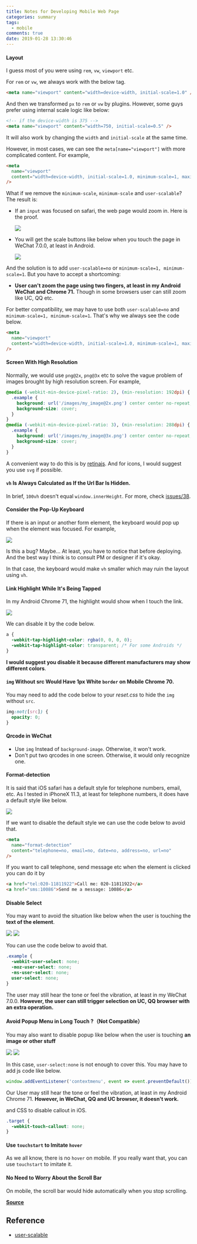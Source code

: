 ```yaml
---
title: Notes for Developing Mobile Web Page
categories: summary
tags:
  - mobile
comments: true
date: 2019-01-28 13:30:46
---
```


#### Layout

I guess most of you were using `rem`, `vw`, `viewport` etc.

For `rem` or `vw`, we always work with the below tag.

```html
<meta name="viewport" content="width=device-width, initial-scale=1.0" />
```

And then we transformed `px` to `rem` or `vw` by plugins. However, some guys prefer using internal scale logic like below:

```html
<!-- if the device-width is 375 -->
<meta name="viewport" content="width=750, initial-scale=0.5" />
```

It will also work by changing the `width` and `initial-scale` at the same time.

However, in most cases, we can see the `meta[name="viewport"]` with more complicated content. For example,

```html
<meta
  name="viewport"
  content="width=device-width, initial-scale=1.0, minimum-scale=1, maximum-scale=1, user-scalable=no"
/>
```

What if we remove the `minimum-scale`, `minimum-scale` and `user-scalable`? The result is:

- If an `input` was focused on safari, the web page would zoom in. Here is the proof.

  ![](../images/微信截图_20190201171932.gif)

- You will get the scale buttons like below when you touch the page in WeChat 7.0.0, at least in Android.

  ![](../images/微信截图_20190128134750.png)

And the solution is to add `user-scalable=no` or `minimum-scale=1, minimum-scale=1`. But you have to accept a shortcoming:

- **User can't zoom the page using two fingers, at least in my Android WeChat and Chrome 71.** Though in some browsers user can still zoom like UC, QQ etc.

For better compatibility, we may have to use both `user-scalable=no` and `minimum-scale=1, minimum-scale=1`. That's why we always see the code below.

```html
<meta
  name="viewport"
  content="width=device-width, initial-scale=1.0, minimum-scale=1, maximum-scale=1, user-scalable=no"
/>
```

#### Screen With High Resolution

Normally, we would use `png@2x`, `png@3x` etc to solve the vague problem of images brought by high resolution screen. For example,

```css
@media (-webkit-min-device-pixel-ratio: 2), (min-resolution: 192dpi) {
  .example {
    background: url('/images/my_image@2x.png') center center no-repeat;
    background-size: cover;
  }
}
@media (-webkit-min-device-pixel-ratio: 3), (min-resolution: 288dpi) {
  .example {
    background: url('/images/my_image@3x.png') center center no-repeat;
    background-size: cover;
  }
}
```

A convenient way to do this is by [retinajs](https://github.com/strues/retinajs). And for icons, I would suggest you use `svg` if possible.

#### `vh` Is Always Calculated as If the Url Bar Is Hidden.

In brief, `100vh` doesn't equal `window.innerHeight`. For more, check [issues/38](https://github.com/xianshenglu/blog/issues/38).

#### Consider the Pop-Up Keyboard

If there is an input or another form element, the keyboard would pop up when the element was focused. For example,

![](../images/微信图片_20190202174136.jpg)

Is this a bug? Maybe... At least, you have to notice that before deploying. And the best way I think is to consult PM or designer if it's okay.

In that case, the keyboard would make `vh` smaller which may ruin the layout using `vh`.

#### Link Highlight While It's Being Tapped

In my Android Chrome 71, the highlight would show when I touch the link.

![](../images/微信图片_20190202173819.jpg)

We can disable it by the code below.

```css
a {
  -webkit-tap-highlight-color: rgba(0, 0, 0, 0);
  -webkit-tap-highlight-color: transparent; /* For some Androids */
}
```

**I would suggest you disable it because different manufacturers may show different colors**.

#### `img` Without src Would Have 1px White `border` on Mobile Chrome 70.

You may need to add the code below to your _reset.css_ to hide the `img` without `src`.

```css
img:not([src]) {
  opacity: 0;
}
```

#### Qrcode in WeChat

- Use `img` Instead of `background-image`. Otherwise, it won't work.
- Don't put two qrcodes in one screen. Otherwise, it would only recognize one.

#### Format-detection

It is said that iOS safari has a default style for telephone numbers, email, etc. As I tested in iPhoneX 11.3, at least for telephone numbers, it does have a default style like below.

![](../images/微信截图_20190201171930.png)

If we want to disable the default style we can use the code below to avoid that.

```html
<meta
  name="format-detection"
  content="telephone=no, email=no, date=no, address=no, url=no"
/>
```

If you want to call telephone, send message etc when the element is clicked you can do it by

```html
<a href="tel:020-11811922">Call me: 020-11811922</a>
<a href="sms:10086">Send me a message: 10086</a>
```

#### Disable Select

You may want to avoid the situation like below when the user is touching the **text of the element**.

![](../images/微信图片_20190202173857.jpg) ![](../images/微信图片_20190202173902.jpg)

You can use the code below to avoid that.

```css
.example {
  -webkit-user-select: none;
  -moz-user-select: none;
  -ms-user-select: none;
  user-select: none;
}
```

The user may still hear the tone or feel the vibration, at least in my WeChat 7.0.0. **However, the user can still trigger selection on UC, QQ browser with an extra operation.**

#### Avoid Popup Menu in Long Touch ?（Not Compatible）

You may also want to disable popup like below when the user is touching **an image or other stuff**

![](../images/微信图片_20190202173852.jpg) ![](../images/微信图片_20190202173826.jpg)

In this case, `user-select:none` is not enough to cover this. You may have to add js code like below.

```js
window.addEventListener('contextmenu', event => event.preventDefault())
```

Our User may still hear the tone or feel the vibration, at least in my Android Chrome 71. **However, in WeChat, QQ and UC browser, it doesn't work.**

and CSS to disable callout in iOS.

```css
.target {
  -webkit-touch-callout: none;
}
```

#### Use `touchstart` to Imitate `hover`

As we all know, there is no `hover` on mobile. If you really want that, you can use `touchstart` to imitate it.

#### No Need to Worry About the Scroll Bar

On mobile, the scroll bar would hide automatically when you stop scrolling.

[**Source**](https://github.com/xianshenglu/blog/issues/69)

## Reference

- [user-scalable](https://www.w3.org/TR/css-device-adapt-1/#user-scalable)
